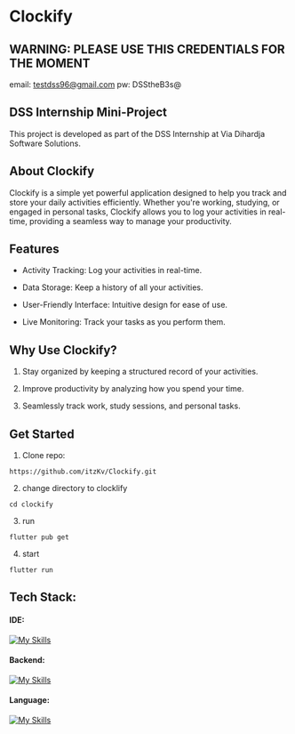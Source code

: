 # Clockify
## WARNING: PLEASE USE THIS CREDENTIALS FOR THE MOMENT
email: testdss96@gmail.com
pw: DSStheB3s@

## DSS Internship Mini-Project

This project is developed as part of the DSS Internship at Via Dihardja Software Solutions.

## About Clockify

Clockify is a simple yet powerful application designed to help you track and store your daily activities efficiently. Whether you're working, studying, or engaged in personal tasks, Clockify allows you to log your activities in real-time, providing a seamless way to manage your productivity.

## Features

- Activity Tracking: Log your activities in real-time.

- Data Storage: Keep a history of all your activities.

- User-Friendly Interface: Intuitive design for ease of use.

- Live Monitoring: Track your tasks as you perform them.

## Why Use Clockify?

1. Stay organized by keeping a structured record of your activities.

2. Improve productivity by analyzing how you spend your time.

3. Seamlessly track work, study sessions, and personal tasks.

## Get Started
1. Clone repo: 
```
https://github.com/itzKv/Clockify.git
```
2. change directory to clocklify 
```
cd clockify
```
3. run 
```
flutter pub get
```
4. start 
```
flutter run
```

## Tech Stack:
#### IDE: 
[![My Skills](https://skillicons.dev/icons?i=vscode)](https://skillicons.dev)

#### Backend:
[![My Skills](https://skillicons.dev/icons?i=nodejs,sequelize,postgres)](https://skillicons.dev)

#### Language:
[![My Skills](https://skillicons.dev/icons?i=flutter,dart)](https://skillicons.dev)
